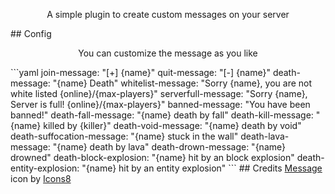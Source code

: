 <p align="center">
  A simple plugin to create custom messages on your server
</p>
## Config
<p align="center">
  You can customize the message as you like
</p>
```yaml
join-message: "[+] {name}"
quit-message: "[-] {name}"
death-message: "{name} Death"
whitelist-message: "Sorry {name}, you are not white listed {online}/{max-players}"
serverfull-message: "Sorry {name}, Server is full! {online}/{max-players}"
banned-message: "You have been banned!"
death-fall-message: "{name} death by fall"
death-kill-message: "{name} killed by {killer}"
death-void-message: "{name} death by void"
death-suffocation-message: "{name} stuck in the wall"
death-lava-message: "{name} death by lava"
death-drown-message: "{name} drowned"
death-block-explosion: "{name} hit by an block explosion"
death-entity-explosion: "{name} hit by an entity explosion"
```
## Credits
<a target="_blank" href="https://icons8.com/icon/116714/chat-bubble">Message</a> icon by <a target="_blank" href="https://icons8.com">Icons8</a>
